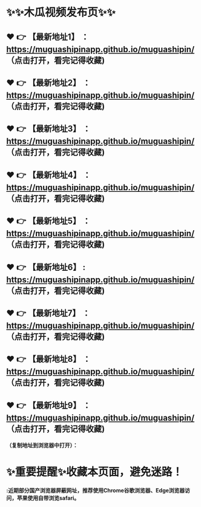 # :sparkles::sparkles:木瓜视频发布页:sparkles::sparkles:

 :heart: :point_right: 【最新地址1】 ：https://muguashipinapp.github.io/muguashipin/   （点击打开，看完记得收藏)
 ------
 :heart: :point_right: 【最新地址2】 ：https://muguashipinapp.github.io/muguashipin/   （点击打开，看完记得收藏)
 ------
 :heart: :point_right: 【最新地址3】 ：https://muguashipinapp.github.io/muguashipin/   （点击打开，看完记得收藏)
 ------
 :heart: :point_right: 【最新地址4】 ：https://muguashipinapp.github.io/muguashipin/   （点击打开，看完记得收藏)
 ------
 :heart: :point_right: 【最新地址5】 ：https://muguashipinapp.github.io/muguashipin/   （点击打开，看完记得收藏)
 ------
 :heart: :point_right: 【最新地址6】 : https://muguashipinapp.github.io/muguashipin/   （点击打开，看完记得收藏)
 ------
 :heart: :point_right: 【最新地址7】 ：https://muguashipinapp.github.io/muguashipin/   （点击打开，看完记得收藏)
 ------
 :heart: :point_right: 【最新地址8】 ：https://muguashipinapp.github.io/muguashipin/   （点击打开，看完记得收藏)
 ------
 :heart: :point_right: 【最新地址9】 ：https://muguashipinapp.github.io/muguashipin/   （点击打开，看完记得收藏)
  ------

  
#### （复制地址到浏览器中打开）：
# :sparkles:重要提醒:sparkles:收藏本页面，避免迷路！
#### :近期部分国产浏览器屏蔽网址，推荐使用Chrome谷歌浏览器、Edge浏览器访问，苹果使用自带浏览safari。

